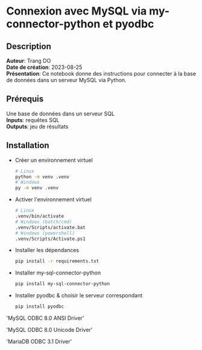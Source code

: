 # Connexion avec MySQL via my-connector-python et pyodbc

## Description
__Auteur__: Trang DO  
__Date de création__: 2023-08-25  
__Présentation__: Ce notebook donne des instructions pour connecter à la base de données dans un serveur MySQL via Python.

## Prérequis
Une base de données dans un serveur SQL  
__Inputs__: requêtes SQL  
__Outputs__: jeu de résultats

## Installation
- Créer un environnement virtuel
    ```bash
    # Linux
    python -m venv .venv
    # Windows
    py -m venv .venv
    ```
- Activer l'environnement virtuel
    ```bash
    # Linux
    .venv/bin/activate
    # Windows (batch/cmd)
    .venv/Scripts/activate.bat
    # Windows (powershell)
    .venv/Scripts/Activate.ps1
    ```
- Installer les dépendances
    ```bash
    pip install -r requirements.txt
    ```

- Installer my-sql-connector-python
    ```bash
    pip install my-sql-connector-python
    ```
- Installer pyodbc & choisir le serveur correspondant
    ```bash
    pip install pyodbc
    ```
'MySQL ODBC 8.0 ANSI Driver'

'MySQL ODBC 8.0 Unicode Driver'

'MariaDB ODBC 3.1 Driver'
